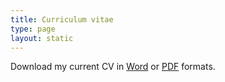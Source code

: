 ```yaml
---
title: Curriculum vitae
type: page
layout: static
---
```


Download my current CV in [Word](/cv/cv-of-patrick-neave.docx) or [PDF](/cv/cv-of-patrick-neave.pdf) formats.

